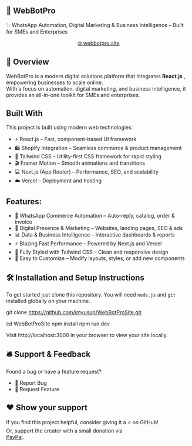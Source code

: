 ## 🚀 WebBotPro

✨ WhatsApp Automation, Digital Marketing & Business Intelligence – Built for SMEs and Enterprises  
<p align="center"> <a href="https://webbotpro.site" target="_blank">🌐 webbotpro.site</a> </p> <p align="center"> </p>

## 📌 Overview

WebBotPro is a modern digital solutions platform that integrates **React.js** , empowering businesses to scale online.  
With a focus on automation, digital marketing, and business intelligence, it provides an all-in-one toolkit for SMEs and enterprises.

## Built With

This project is built using modern web technologies:
- ⚡ React.js – Fast, component-based UI framework
- 🛍️ Shopify Integration – Seamless commerce & product management
- 🎨 Tailwind CSS – Utility-first CSS framework for rapid styling
- 🎬 Framer Motion – Smooth animations and transitions
- 💻 Next.js (App Router) – Performance, SEO, and scalability
- ☁️ Vercel – Deployment and hosting

## Features:

- 📱 WhatsApp Commerce Automation – Auto-reply, catalog, order & invoice
- 🎯 Digital Presence & Marketing – Websites, landing pages, SEO & ads
- 📊 Data & Business Intelligence – Interactive dashboards & reports
- ⚡ Blazing Fast Performance – Powered by Next.js and Vercel
- 🎨 Fully Styled with Tailwind CSS – Clean and responsive design
- 🧱 Easy to Customize – Modify layouts, styles, or add new components

## 🛠 Installation and Setup Instructions

To get started just clone this repository. You will need `node.js` and `git` installed globally on your machine.

git clone https://github.com/imyusup/WebBotProSite.git

cd WebBotProSite
npm install
npm run dev


Visit http://localhost:3000 in your browser to view your site locally.

## 🛎 Support & Feedback

Found a bug or have a feature request?
- 🔹 Report Bug
- 🔹 Request Feature

## ❤️ Show your support

If you find this project helpful, consider giving it a ⭐ on GitHub!  
Or, support the creator with a small donation via  
<a href="https://paypal.me/imyusup" target="_blank" rel="noopener noreferrer">PayPal</a>.

